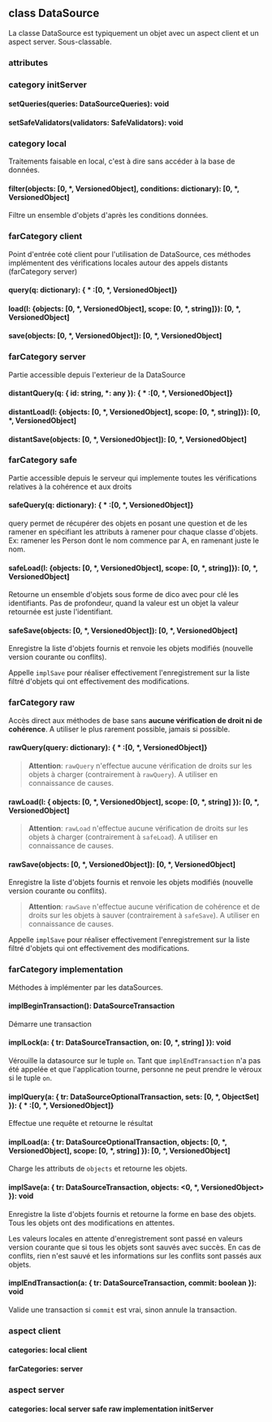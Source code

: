 ## class DataSource

La classe DataSource est typiquement un objet avec un aspect client et un aspect server.
Sous-classable.

### attributes

### category initServer

#### setQueries(queries: DataSourceQueries): void
#### setSafeValidators(validators: SafeValidators): void

### category local

Traitements faisable en local, c'est à dire sans accéder à la base de données.

#### filter(objects: [0, *, VersionedObject], conditions: dictionary): [0, *, VersionedObject]
Filtre un ensemble d'objets d'après les conditions données.

### farCategory client

Point d'entrée coté client pour l'utilisation de DataSource, ces méthodes implémentent des vérifications locales autour des appels distants (farCategory server)

#### query(q: dictionary): { * :[0, *, VersionedObject]}

#### load(l: {objects: [0, *, VersionedObject], scope: [0, *, string]}): [0, *, VersionedObject]

#### save(objects: [0, *, VersionedObject]): [0, *, VersionedObject]

### farCategory server

Partie accessible depuis l'exterieur de la DataSource

#### distantQuery(q: { id: string, *: any }): { * :[0, *, VersionedObject]}

#### distantLoad(l: {objects: [0, *, VersionedObject], scope: [0, *, string]}): [0, *, VersionedObject]

#### distantSave(objects: [0, *, VersionedObject]): [0, *, VersionedObject]

### farCategory safe

Partie accessible depuis le serveur qui implemente toutes les vérifications relatives à la cohérence et aux droits

#### safeQuery(q: dictionary): { * :[0, *, VersionedObject]}
query permet de récupérer des objets en posant une question et de les ramener en spécifiant les attributs à ramener pour chaque classe d'objets.
Ex: ramener les Person dont le nom commence par A, en ramenant juste le nom.

#### safeLoad(l: {objects: [0, *, VersionedObject], scope: [0, *, string]}): [0, *, VersionedObject]
Retourne un ensemble d'objets sous forme de dico avec pour clé les identifiants.
Pas de profondeur, quand la valeur est un objet la valeur retournée est juste l'identifiant.

#### safeSave(objects: [0, *, VersionedObject]): [0, *, VersionedObject]
Enregistre la liste d'objets fournis et renvoie les objets modifiés (nouvelle version courante ou conflits).

Appelle `implSave` pour réaliser effectivement l'enregistrement sur la liste filtré d'objets qui ont effectivement des modifications.

### farCategory raw

Accès direct aux méthodes de base sans __aucune vérification de droit ni de cohérence__.
A utiliser le plus rarement possible, jamais si possible.

#### rawQuery(query: dictionary): { * :[0, *, VersionedObject]}

> __Attention__: `rawQuery` n'effectue aucune vérification de droits sur les objets à charger (contrairement à `rawQuery`). A utiliser en connaissance de causes.

#### rawLoad(l: { objects: [0, *, VersionedObject], scope: [0, *, string] }): [0, *, VersionedObject]

> __Attention__: `rawLoad` n'effectue aucune vérification de droits sur les objets à charger (contrairement à `safeLoad`). A utiliser en connaissance de causes.

#### rawSave(objects: [0, *, VersionedObject]): [0, *, VersionedObject]
Enregistre la liste d'objets fournis et renvoie les objets modifiés (nouvelle version courante ou conflits).

> __Attention__: `rawSave` n'effectue aucune vérification de cohérence et de droits sur les objets à sauver (contrairement à `safeSave`). A utiliser en connaissance de causes.

Appelle `implSave` pour réaliser effectivement l'enregistrement sur la liste filtré d'objets qui ont effectivement des modifications.

### farCategory implementation

Méthodes à implémenter par les dataSources.

#### implBeginTransaction(): DataSourceTransaction

Démarre une transaction

#### implLock(a: { tr: DataSourceTransaction, on: [0, *, string] }): void

Vérouille la datasource sur le tuple `on`. Tant que `implEndTransaction` n'a pas été appelée et que l'application tourne, personne ne peut prendre le véroux si le tuple `on`.

#### implQuery(a: { tr: DataSourceOptionalTransaction, sets: [0, *, ObjectSet] }): { * :[0, *, VersionedObject]}

Effectue une requête et retourne le résultat

#### implLoad(a: { tr: DataSourceOptionalTransaction, objects: [0, *, VersionedObject], scope: [0, *, string] }): [0, *, VersionedObject]

Charge les attributs de `objects` et retourne les objets.

#### implSave(a: { tr: DataSourceTransaction, objects: <0, *, VersionedObject> }): void

Enregistre la liste d'objets fournis et retourne la forme en base des objets.
Tous les objets ont des modifications en attentes.

Les valeurs locales en attente d'enregistrement sont passé en valeurs version courante que si tous les objets sont sauvés avec succès.
En cas de conflits, rien n'est sauvé et les informations sur les conflits sont passés aux objets.

#### implEndTransaction(a: { tr: DataSourceTransaction, commit: boolean }): void

Valide une transaction si `commit` est vrai, sinon annule la transaction.


### aspect client
#### categories: local client
#### farCategories: server

### aspect server
#### categories: local server safe raw implementation initServer
